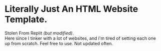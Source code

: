 # Literally Just An HTML Website Template.

Stolen From Replit *(but modified)*. \
Here since I tinker with a lot of websites, and i'm tired of setting each one up from scratch. Feel free to use. Not updated often.
